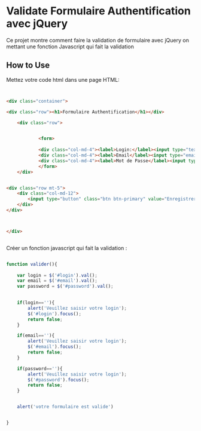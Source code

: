 Validate Formulaire Authentification avec jQuery
===

Ce projet montre comment faire la validation de formulaire avec jQuery on mettant une fonction Javascript qui fait la validation

How to Use
---

Mettez votre code html dans une page HTML:
    
```html


<div class="container">

<div class="row"><h1>Formulaire Authentification</h1></div>

	<div class="row">


			<form>
				
			<div class="col-md-4"><label>Login:</label><input type="text" id="login"></div>
			<div class="col-md-4"><label>Email</label><input type="email" id="email"></div>
			<div class="col-md-4"><label>Mot de Passe</label><input type="password" id="password"></div>
			</form>
	</div>


<div class="row mt-5">
	<div class="col-md-12">
	    <input type="button" class="btn btn-primary" value="Enregistrer" onclick="valider()">
    </div>
</div>



</div>



```

Créer un fonction javascript qui fait la validation :

```javascript

function valider(){
	
	var login = $('#login').val();
	var email = $('#email').val();
	var password = $('#password').val();
	

	if(login==''){
		alert('Veuillez saisir votre login');
		$('#login').focus();
		return false;
	}

	if(email==''){
		alert('Veuillez saisir votre login');
		$('#email').focus();
		return false;
	}

	if(password==''){
		alert('Veuillez saisir votre login');
		$('#password').focus();
		return false;
	}


	alert('votre formulaire est valide')


}

```
